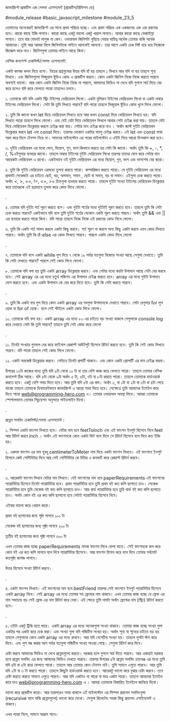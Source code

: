 জাভাস্ক্রিপ্ট প্রাকটিস এন্ড সেলফ এসেসমেন্ট (প্রাকটিস/রিভিশন ডে)

#module_release #basic_javascript_milestone #module_23_5 

তোমাদের অনেকেরই জাভাস্ক্রিপ্ট এর সাথে প্রথম পরিচয় হচ্ছে। এবং প্রথম পরিচয় এক একজনের এক এক রকমের হবে। কারো কাছে ইজি লাগবে। কারো কাছে একটু ভালো একটু খারাপ লাগবে। আবার কারো কাছে ভেজাইল্লা লাগবে। তবে যার যেমনই লাগুক না কেন। ওভারঅল জিনিসটা গুছিয়ে নেয়ার দায়িত্ব অর্ধেক তোমার বাকি অর্ধেক আমাদের। তুমি আর আমরা মিলে জিনিসটাকে লাইনে আনবোই আনবো। তার আগে একটা চেক লিষ্ট ধরে ধরে নিজেকে জিজ্ঞেস করে নাও। জিনিসগুলা তোমার লাইনে আছে কিনা। 



বেসিক কনসেপ্ট চেকলিস্ট/সেলফ এসেসমেন্ট: 

একটা কাগজ কলম নিয়ে বসো। নিচের প্রশ্নগুলোর উত্তর যদি হাঁ হয় তাহলে ১ লিখবে আর যদি না হয় তাহলে শূন্য লিখবে। এবং জিনিসগুলো ভিজুয়াল ষ্টুডিও কোড এ প্রাকটিস করবে। কোন একটা জিনিস নিজে নিজে করতে পারলে অবশ্যই ভালো। আর কোন একটা জিনিস নিজে নিজে না পারলে, আমাদের ভিডিও না দেখে যদি গুগলে সার্চ দিয়ে বের করে হলেও যদি করে ফেলতে পারো তাহলেও চলবে। 

 

১. তোমাকে যদি বলি একটা স্ট্রিং টাইপের ভেরিয়েবল লিখো। একটা বুলিয়ান টাইপের ভেরিয়েবল লিখো বা একটা নাম্বার টাইপের ভেরিয়েবল লিখো। সেটা কি তুমি লিখতে পারবে? যদি পারো তাহলে ভিজুয়াল ষ্টুডিও কোড খুলে লিখে ফেলো। 



২. তুমি কি জানো কখন let দিয়ে ভেরিয়েবল লিখতে হয়ে আর কখন const দিয়ে ভেরিয়েবল লিখতে হয়। যদি লিখতে পারো তাহলে লিখে ফেলো। এবং যেই যেটা দিয়ে ভেরিয়েবল লিখলে আবার সেটা চেইঞ্জ করা যায়। তাহলে যেটা দিয়ে ভেরিয়েবল ডিক্লেয়ার করলে চেইঞ্জ করা যায়। সেটার মান চেইঞ্জ করে নাও । অর্থাৎ জাস্ট দুইটা ভেরিয়েবল ডিক্লেয়ার করবে let এবং const দিয়ে। তারপর যেকোন একটার ভ্যালু চেইঞ্জ করবে। এই let এবং const মাথা গরম করে দিলে টেনশন নিয়ে না। সামনের মাইলস্টোন এর পরের মাইলস্টোন এ এইটা নিয়ে আরো ডিসকাস করা হবে। 



৩. দুইটা ভেরিয়েবল এর মধ্যে যোগ, বিয়োগ, গুণ, ভাগ কিভাবে করতে হয় সেটা কি জানো। অর্থাৎ তুমি কি +, -, *, /, %এইগুলার ব্যবহার জানো। তাহলে নাম্বার টাইপের দুইটা ভেরিয়েবল লিখো তারপর তাদের যোগ করে সেটার মান আরেকটা ভেরিয়েবল এ রাখো। একইভাবে ওই দুইটা ভেরিয়েবল এর মধ্যে বিয়োগ, গুন, ভাগ এবং ভাগশেষ বের করো। 



৪. তুমি কি দুইটা ভেরিয়েবল এরমধ্যে তুলনা করতে পারো। কম্পারিজন করতে পারো। যে দুইটা ভেরিয়েবল এর মধ্যে প্রথমটা সেকেন্ডটা এর চাইতে ছোট, বড়, অসমান, সমান , ছোট বা সমান, বড় বা সমান। এইগুলা চেক করতে পারো। অর্থাৎ <, >, ==, !=, <=, >= চিহ্নগুলা ব্যবহার করতে পারো। তাহলে দুইটা সংখ্যা টাইপের ভেরিয়েবল ডিক্লেয়ার করে তাদেরকে এই ছয়ভাবে তুলনা করে কোড লিখে ফেলো। 

.

৫. তোমার যদি দুইটা শর্ত পূরণ করতে বলে। এবং দুইটা শর্তের মধ্যে দুইটাই পূরণ করতে হবে। তাহলে তুমি কি সেটা চেক করতে পারবে? একইভাবে যদি বলে তুমি দুইটা শর্তের যেকোন একটা পূরণ করতে পারবে। অর্থাৎ তুমি && এবং || এর ব্যবহার করতে পারো কিনা। যদি পারো তাহলে নিজে নিজে এই রকমের কোড লিখে ফেলো। 



৬. তুমি কি একটা শর্ত পালন করলে একটা কিছু করবে। শর্ত পূরণ না করলে অন্য কিছু একটা করবে এমন কোড লিখতে পারবে। অর্থাৎ তুমি কি if-else এর কোড লিখতে পারবে। পারলে একটা কোড লিখে ফেলো 

.

৭. তোমাকে যদি বলে একটা while লুপ দিয়ে ৭ থেকে ১৯ পর্যন্ত যতগুলা বিজোড় সংখ্যা আছে সেগুলা দেখাতে। তুমি কি সেটা দেখাতে পারবে? পারলে সেই কোড লিখে ফেলো। 





৮. তোমাকে যদি বলা হয় তুমি একটা array ডিক্লেয়ার করবে। এবং সেটার মধ্যে কয়টা উপাদান আছে সেটা বের করবে হবে। সেই array এর এর মধ্যে চতুর্থ পজিশন এর উপাদান চেইঞ্জ করতে হবে। array এর মধ্যে দুইটা উপাদান যোগ করতে হবে। এবং একটা উপাদান কে বের করে দিতে হবে। তুমি কি সেটা করতে পারবে। 

.

৯. তুমি কি একটা ফর লুপ দিয়ে কোন একটা array এর সবগুলা উপাদানকে দেখাতে পারবে। সেটা রেগুলার for লুপ হোক বা for of হোক। হলে সেই স্টাইলে একটা কোড লিখে ফেলো। 



১০. তোমাকে যদি বলা হয়। একটা array এর মধ্যে ৮০ এর চাইতে বড় সংখ্যা থাকলে সেগুলাকে console log করে দেখাতে সেটা কি তুমি পারবে? তাহলে তুমি সেই কোড করে ফেলো 

.

১১. তিনটা সংখ্যার গুনফল বের করে ফাইনাল রেজাল্ট আউটপুট হিসেবে রিটার্ন করতে হবে। তুমি কি সেই কোড লিখতে পারবে। যদি পারো তাহলে সেই কোড লিখে ফেলো। 



১২. একটা অবজেক্ট ডিক্লেয়ার করবে। সেটাতে তিনটা প্রপার্টি থাকবে। এবং কোন একটা প্রোপার্টি এর মান চেইঞ্জ করবা। 



উপরের ১২টা কাজের মধ্যে তুমি যদি ৯টা থেকে ১০ টা বা তার বেশি কাজ করে ফেলতে পারো। তাহলে তোমার বেসিক কনসেপ্ট ঠিক আছে। যদি ৫টা থেকে ৯টা অর্থাৎ ৫ টা, ৬টা, ৭টা বা ৮টা করতে পারো। তাহলে তোমাকে হার্ডওয়ার্ক করতে হবে। একটু বেশি সময় দিতে হবে। আর তুমি যদি ৫টা এর কম। অর্থাৎ ০, বা ১টা বা ২টা বা ৩টা বা ৪টা পেয়ে থাকো তাহলে তোমাকে ডিফারেন্টভাবে জাভাস্ক্রিপ্ট এ আরো সময় দিতে হবে। সেক্ষেত্রে তুমি আমাদের ইমেইল করে দিতে পারো web@programming-hero.com এ। তোমার ওভারঅল অবস্থা লিখে। আমরা তোমাকে স্পেশালভাবে তোমার সিচুয়েশন অনুসারে গাইডলাইন দিবো। 

.

প্রব্লেম সলভিং চেকলিস্ট/সেলফ এসেসমেন্ট : 



১. সিম্পল একটা ফাংশন লিখতে হবে। যেটার নাম হবে feetToInch এবং এই ফাংশন ইনপুট হিসেবে নিবে feet আর রিটার্ন করবে inch । অর্থাৎ এই ফাংশনকে কোন একটা ফিট বলে দিলে সে রিটার্ন হিসেবে বলে দিবে কত ইঞ্চি হয়। 

২. একদম ফাংশন এর নাম হুবহু centimeterToMeter নাম দিয়ে একটা ফাংশন লিখবে। এই ফাংশনে ইনপুট হিসাবে কেউ সেন্টিমিটার দিবে আর সেই সেন্টিমিটার কে মিটার এ কনভার্ট করে রেজাল্ট রিটার্ন করবে। 



.

৩. আরেকটা ফাংশন লিখবে যেটার নাম লিখবে। যেই ফাংশনের নাম হবে paperRequirements এই ফাংশনের প্যারামিটার হিসেবে তিনটা প্যারামিটার হবে। প্রথম প্যারামিটার হবে তুমি প্রথম বই কত কপি ছাপাতে চাও। সেকেন্ড প্যারামিটার হবে তুমি সেকেন্ড বই কত কপি ছাপাতে চাও। আর থার্ড প্যারামিটার হবে তুমি থার্ড বই কত কপি ছাপাতে চাও। অর্থাৎ কোন বই এর কত কপি ছাপানো হবে সেটাই প্যারামিটার হিসেবে নিবে। 

এইবার ভালো করে খেয়াল করো। 

প্রথম বই ছাপানোর জন্য পৃষ্ঠা লাগবে ১০০ টা 

সেকেন্ড বই ছাপানোর জন্য পৃষ্ঠা লাগবে ২০০ টা 

তৃতীয় বই ছাপানোর জন্য পৃষ্ঠা লাগবে ৩০০ টা 



এখন তোমার কাজ হচ্ছে paperRequirements নামক ফাংশন লিখে ফেলা যাতে। সেই ফাংশনকে কল করে কোন বই এর কত কপি লাগবে বলে দিবে প্যারামিটার হিসেবে। আর ফাংশন হিসাব করে বলে দিবে তোমার সর্বমোট কতপৃষ্ঠা কাগজ লাগবে। 

উত্তর হিসেবে সংখ্যা রিটার্ন করবে। 



.

৪. একটা ফাংশন লিখবে। এই ফাংশনের নাম হবে bestFriend তারপর সেই ফাংশনে ইনপুট প্যারামিটার হিসেবে একটা array নিবে। সেই array এর মধ্যে তোমার সব ফ্রেন্ডের নাম থাকবে। এখন তোমার কাজ হচ্ছে যে ফ্রেন্ড এর নাম সবচেয়ে বড় সেই ফ্রেন্ড এর নাম রিটার্ন করে দেয়া। এই ক্ষেত্রে তুমি নামটা অর্থাৎ ফ্রেন্ডের নাম (স্ট্রিং) রিটার্ন করতে হবে। 



.

৫. এইটা একটু ট্রিকি হতে পারে। একটা array এর মধ্যে অনেকগুলা সংখ্যা থাকবে। তোমার কাজ হচ্ছে সংখ্যা গুলা একটার পর একটা করে চেক করা। এবং সংখ্যা গুলা যদি পজিটিভ সংখ্যা হয়। অর্থাৎ শূন্য বা শূন্যের চাইতে বড় হয় তাহলে সেগুলাকে কোন একটা array এর মধ্যে রাখবে। আর যদি নেগেটিভ সংখ্যা হয়। তাহলে লুপটা স্টপ করে দিবে। এবং লুপ বন্ধ করার আগ পর্যন্ত যতগুলা পজিটিভ সংখ্যা পাওয়া গেছে। সেগুলা রিটার্ন করে দিবে। 



চেষ্টা করবে আমাদের ভিডিও না দেখে প্রব্লেমগুলো করতে। দরকার হলে গুগলে সার্চ দিতে পারবে। আর একান্তই দরকার হলে প্রব্লেম সলভিং এর জন্য আমাদের ভিডিও দেখতে পারবে। তারপর উপরের ৫টা প্রব্লেম সলভিং চ্যালেঞ্জ এর মধ্যে তুমি যদি ৪টা বা ৫টা করে ফেলতে পারো। তাহলে আর তোমার কোন টেনশন নাই। তুমি সামনে এগুতে পারবে। আর তুমি যদি ২টা বা ৩ টা করতে পারো। তাহলে কিছুটা হার্ডওয়ার্ক করতে হবে। আরেকটু ভালো করে বুঝার চেষ্টা করবে। তবে চেষ্টা করতে করতে সামনে এগুতে পারবে। আর যদি একটাও না পারো বা মাত্র একটা পারো। তাহলে আমাদের ইমেইল করে দাও web@programming-hero.com এ । আমরা তোমাকে বিস্তারিত ইমেইলে জানিয়ে দিবো। 



ভালো করে প্রাকটিস করো। আর তারপরেও সময় থাকলে এই মাইলস্টোন এর সিম্পল প্রবলেম সলভিংগুলা (recursive বাদে বাকি প্রব্লেমগুলো) ভালো করে দেখো। সেগুলা রিলেটেড সহজ কিছু প্রবলেম এসাইনমেন্ট এ থাকবে। 



এখন প্যারা নিলে, সামনে আরাম পাবে।
